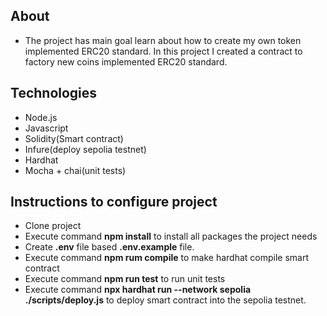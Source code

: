 ## About

- The project has main goal learn about how to create my own token implemented ERC20 standard. In this project I created a contract to factory new coins implemented ERC20 standard.


## Technologies

- Node.js
- Javascript
- Solidity(Smart contract)
- Infure(deploy sepolia testnet)
- Hardhat
- Mocha + chai(unit tests)

## Instructions to configure project 

- Clone project
- Execute command **npm install** to install all packages the project needs
- Create **.env** file based **.env.example** file.
- Execute command **npm rum compile** to make hardhat compile smart contract
- Execute command **npm run test** to run unit tests
- Execute command **npx hardhat run --network sepolia ./scripts/deploy.js** to deploy smart contract into the sepolia testnet.